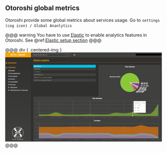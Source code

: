 ## Otoroshi global metrics

Otoroshi provide some global metrics about services usage.  Go to `settings (cog icon) / Global Ananlytics`

@@@ warning
You have to use [Elastic](https://www.elastic.co) to enable analytics features in Otoroshi. See @ref:[Elastic setup section](../integrations/analytics.md)
@@@

@@@ div { .centered-img }
<img src="../img/global-analytics.png" />
@@@